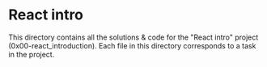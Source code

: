 # React intro

This directory contains all the solutions & code for the "React intro" project (0x00-react_introduction). Each file in this directory corresponds to a task in the project.